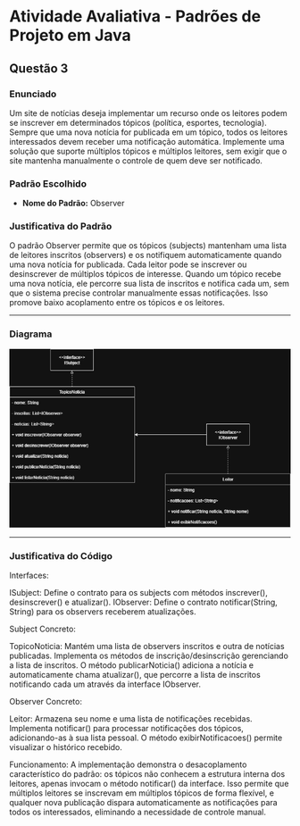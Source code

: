 # Atividade Avaliativa - Padrões de Projeto em Java

## Questão 3

### Enunciado
Um site de notícias deseja implementar um recurso onde os leitores podem se inscrever em determinados tópicos (política, esportes, tecnologia).
Sempre que uma nova notícia for publicada em um tópico, todos os leitores interessados devem receber uma notificação automática.
Implemente uma solução que suporte múltiplos tópicos e múltiplos leitores, sem exigir que o site mantenha manualmente o controle de quem deve ser notificado.

### Padrão Escolhido
- **Nome do Padrão:** Observer 

### Justificativa do Padrão
O padrão Observer permite que os tópicos (subjects) mantenham uma lista de leitores inscritos (observers) e os notifiquem automaticamente quando uma nova notícia for publicada. Cada leitor pode se inscrever ou desinscrever de múltiplos tópicos de interesse. Quando um tópico recebe uma nova notícia, ele percorre sua lista de inscritos e notifica cada um, sem que o sistema precise controlar manualmente essas notificações. Isso promove baixo acoplamento entre os tópicos e os leitores.

---

### Diagrama
![Diagrama Questao3](https://github.com/JoaoPauloClass/AtividadeAvaliativaPadroesDeProjeto/blob/main/Questao%203/img/Observer%20questao%203.png)

---

### Justificativa do Código
Interfaces:

ISubject: Define o contrato para os subjects com métodos inscrever(), desinscrever() e atualizar().
IObserver: Define o contrato notificar(String, String) para os observers receberem atualizações.

Subject Concreto:

TopicoNoticia: Mantém uma lista de observers inscritos e outra de notícias publicadas. Implementa os métodos de inscrição/desinscrição gerenciando a lista de inscritos. O método publicarNoticia() adiciona a notícia e automaticamente chama atualizar(), que percorre a lista de inscritos notificando cada um através da interface IObserver.

Observer Concreto:

Leitor: Armazena seu nome e uma lista de notificações recebidas. Implementa notificar() para processar notificações dos tópicos, adicionando-as à sua lista pessoal. O método exibirNotificacoes() permite visualizar o histórico recebido.

Funcionamento:
A implementação demonstra o desacoplamento característico do padrão: os tópicos não conhecem a estrutura interna dos leitores, apenas invocam o método notificar() da interface. Isso permite que múltiplos leitores se inscrevam em múltiplos tópicos de forma flexível, e qualquer nova publicação dispara automaticamente as notificações para todos os interessados, eliminando a necessidade de controle manual.
